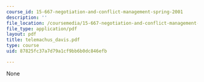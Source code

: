 ```yaml
---
course_id: 15-667-negotiation-and-conflict-management-spring-2001
description: ''
file_location: /coursemedia/15-667-negotiation-and-conflict-management-spring-2001/87825fc37a7d79a1cf9bb6b0dc846efb_telemachus_davis.pdf
file_type: application/pdf
layout: pdf
title: telemachus_davis.pdf
type: course
uid: 87825fc37a7d79a1cf9bb6b0dc846efb

---
```

None